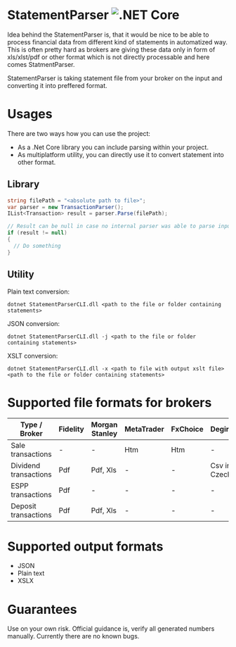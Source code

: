 # StatementParser ![.NET Core](https://github.com/vladimir-aubrecht/StatementParser/workflows/.NET%20Core/badge.svg)

Idea behind the StatementParser is, that it would be nice to be able to process financial data from different kind of statements in automatized way.
This is often pretty hard as brokers are giving these data only in form of xls/xlst/pdf or other format which is not directly processable and here comes StatmentParser.

StatementParser is taking statement file from your broker on the input and converting it into preffered format.

# Usages
There are two ways how you can use the project:
- As a .Net Core library you can include parsing within your project.
- As multiplatform utility, you can directly use it to convert statement into other format.

## Library
```csharp
string filePath = "<absolute path to file>";
var parser = new TransactionParser();
IList<Transaction> result = parser.Parse(filePath);

// Result can be null in case no internal parser was able to parse input file.
if (result != null)
{
  // Do something
}
```

## Utility
Plain text conversion:

``dotnet StatementParserCLI.dll <path to the file or folder containing statements>``

JSON conversion:

``dotnet StatementParserCLI.dll -j <path to the file or folder containing statements>``

XSLT conversion:

``dotnet StatementParserCLI.dll -x <path to file with output xslt file> <path to the file or folder containing statements>``

# Supported file formats for brokers

| Type / Broker         | Fidelity | Morgan Stanley | MetaTrader | FxChoice | Degiro       | Lynx | Interactive Broker |
| --------------------- | -------- | -------------- | ---------- | -------- | ------------ | ---- | ------------------ |
| Sale transactions     | -        | -              | Htm        | Htm      | -            | -    | -                  |
| Dividend transactions | Pdf      | Pdf, Xls       | -          | -        | Csv in Czech | Csv  | Csv                |
| ESPP transactions     | Pdf      | -              | -          | -        | -            | -    | -                  |
| Deposit transactions  | Pdf      | Pdf, Xls       | -          | -        | -            | -    | -                  |

# Supported output formats
- JSON
- Plain text
- XSLX

# Guarantees
Use on your own risk.
Official guidance is, verify all generated numbers manually. Currently there are no known bugs.

